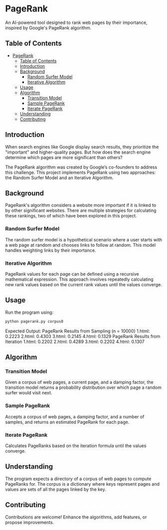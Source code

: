 # PageRank

An AI-powered tool designed to rank web pages by their importance, inspired by Google's PageRank algorithm.

## Table of Contents

- [PageRank](#pagerank)
  - [Table of Contents](#table-of-contents)
  - [Introduction](#introduction)
  - [Background](#background)
    - [Random Surfer Model](#random-surfer-model)
    - [Iterative Algorithm](#iterative-algorithm)
  - [Usage](#usage)
  - [Algorithm](#algorithm)
    - [Transition Model](#transition-model)
    - [Sample PageRank](#sample-pagerank)
    - [Iterate PageRank](#iterate-pagerank)
  - [Understanding](#understanding)
  - [Contributing](#contributing)

## Introduction

When search engines like Google display search results, they prioritize the "important" and higher-quality pages. But how does the search engine determine which pages are more significant than others?

The PageRank algorithm was created by Google’s co-founders to address this challenge. This project implements PageRank using two approaches: the Random Surfer Model and an Iterative Algorithm.

## Background

PageRank's algorithm considers a website more important if it is linked to by other significant websites. There are multiple strategies for calculating these rankings, two of which have been explored in this project.

### Random Surfer Model

The random surfer model is a hypothetical scenario where a user starts with a web page at random and chooses links to follow at random. This model handles weighting links by their importance.

### Iterative Algorithm

PageRank values for each page can be defined using a recursive mathematical expression. This approach involves repeatedly calculating new rank values based on the current rank values until the values converge.

## Usage
Run the program using:
``` bash
python pagerank.py corpus0
```
Expected Output:
PageRank Results from Sampling (n = 10000)
  1.html: 0.2223
  2.html: 0.4303
  3.html: 0.2145
  4.html: 0.1329
PageRank Results from Iteration
  1.html: 0.2202
  2.html: 0.4289
  3.html: 0.2202
  4.html: 0.1307

## Algorithm

### Transition Model
Given a corpus of web pages, a current page, and a damping factor, the transition model returns a probability distribution over which page a random surfer would visit next.

### Sample PageRank
Accepts a corpus of web pages, a damping factor, and a number of samples, and returns an estimated PageRank for each page.

### Iterate PageRank
Calculates PageRanks based on the iteration formula until the values converge.

## Understanding

The program expects a directory of a corpus of web pages to compute PageRanks for. The corpus is a dictionary where keys represent pages and values are sets of all the pages linked by the key.

## Contributing

Contributions are welcome! Enhance the algorithms, add features, or propose improvements.

